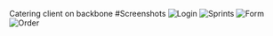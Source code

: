 Catering client on backbone
#Screenshots
![Login](http://s020.radikal.ru/i723/1512/80/f1f8a7b3d06a.png "Login")
![Sprints](http://s017.radikal.ru/i440/1512/b9/ce692a8db9a3.png "Sprints")
![Form](http://s019.radikal.ru/i632/1512/62/9c1b7666aeeb.png "Form")
![Order](http://s017.radikal.ru/i413/1512/8f/6782b02cd9c5.png "Order")
